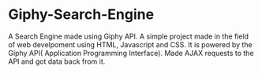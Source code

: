 # Giphy-Search-Engine
A Search Engine made using Giphy API.
A simple project made in the field of web develpoment using HTML, Javascript and CSS. It is powered by the Giphy API( Application Programming Interface).
Made AJAX requests to the API and got data back from it.

